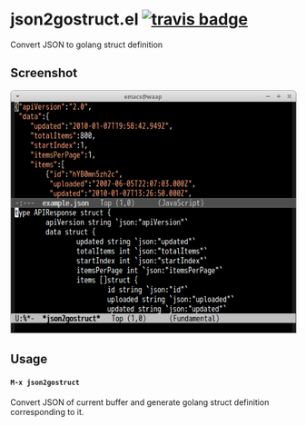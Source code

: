 # json2gostruct.el [![travis badge][travis-badge]][travis-link]

Convert JSON to golang struct definition

## Screenshot

![json2gostruct](image/json2gostruct.png)

## Usage

#### `M-x json2gostruct`

Convert JSON of current buffer and generate golang struct definition corresponding to it.

[travis-badge]: https://travis-ci.org/syohex/emacs-json2gostruct.svg
[travis-link]: https://travis-ci.org/syohex/emacs-json2gostruct
